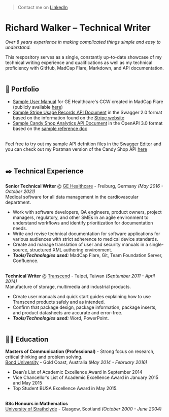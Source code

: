 > Contact me on [LinkedIn](https://www.linkedin.com/in/richwalker1/)

# Richard Walker &ndash; Technical Writer

_Over 8 years experience in making complicated things simple and easy to understand._

This respository serves as a single, constantly up-to-date showcase of my technical writing experience and qualifications as well as my technical proficiency with GitHub, MadCap Flare, Markdown, and API documentation.<br><br>

## :briefcase: Portfolio

- [Sample User Manual](https://github.com/richw2k/tech-writer/blob/main/ccw-user-manual.pdf) for GE Healthcare's CCW created in MadCap Flare (publicly available [here](https://customer-doc.cloud.gehealthcare.com/#/cdp/dashboard))
- [Sample Stripe Usage Records API Document](https://github.com/richw2k/tech-writer/blob/main/stripe-usage-records-api.yaml) in the Swagger 2.0 format based on the information found on the [Stripe website](https://stripe.com/docs/api/usage_records)
- [Sample Candy Shop Analytics API Document](https://github.com/richw2k/tech-writer/blob/main/candy-shop-analytics-api-document.yaml) in the OpenAPI 3.0 format based on the [sample reference doc](https://github.com/richw2k/tech-writer/blob/main/candy-shop-analytics-api-reference.md)<br><br>

Feel free to try out my sample API defnition files in the [Swagger Editor](https://editor.swagger.io/) and you can check out my Postman version of the Candy Shop API [here](https://documenter.getpostman.com/view/18224405/UVR4PAbT)<br><br>

## :black_nib: Technical Experience

**Senior Technical Writer** @ [GE Healthcare](https://www.linkedin.com/company/gehealthcare) - Freiburg, Germany _(May 2016 - October 2021)_ <br>
Medical software for all data management in the cardiovascular department.
  - Work with software developers, QA engineers, product owners, project managers, regulatory, and other SMEs in an agile environment to understand workflows and identify prioritization for documentation needs.
  - Write and revise technical documentation for software applications for various audiences with strict adherence to medical device standards.
  - Create and manage translation of user and security manuals in a single-source, structured XML authoring environment.
  - **_Tools/Technologies used:_** MadCap Flare, Git, Team Foundation Server, Confluence.<br><br>

**Technical Writer** @ [Transcend](https://www.linkedin.com/company/transcend-information-inc./) - Taipei, Taiwan _(September 2011 - April 2014)_ <br>
Manufacture of storage, multimedia and industrial products.
  - Create user manuals and quick start guides explaining how to use Transcend products safely and as intended.
  - Confirm that package design, package information, package inserts, and product datasheets are accurate and error-free.
  - **_Tools/Technologies used:_** Word, PowerPoint.<br><br>

## :man_student: Education

**Masters of Communication (Professional)** - Strong focus on research, critical thinking and problem solving.<br>
[Bond University](https://bond.edu.au/intl) - Gold Coast, Australia _(May 2014 - February 2016)_
- Dean’s List of Academic Excellence Award in September 2014
- Vice Chancellor’s List of Academic Excellence Award in January 2015 and May 2015
- Top Student BUSA Excellence Award in May 2015. <br><br>

**BSc Honours in Mathematics**<br>
[University of Strathclyde](https://www.strath.ac.uk/) - Glasgow, Scotland _(October 2000 - June 2004)_
